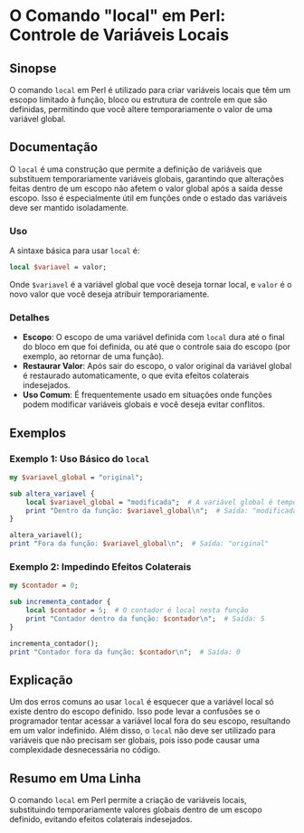 <!--
Meta Description: # O Comando "local" em Perl: Controle de Variáveis Locais ## Sinopse O comando `local` em Perl é utilizado para criar variáveis locais que têm um esco...
Meta Keywords: local, que, escopo, variáveis, valor
-->

# O Comando "local" em Perl: Controle de Variáveis Locais

## Sinopse
O comando `local` em Perl é utilizado para criar variáveis locais que têm um escopo limitado à função, bloco ou estrutura de controle em que são definidas, permitindo que você altere temporariamente o valor de uma variável global.

## Documentação
O `local` é uma construção que permite a definição de variáveis que substituem temporariamente variáveis globais, garantindo que alterações feitas dentro de um escopo não afetem o valor global após a saída desse escopo. Isso é especialmente útil em funções onde o estado das variáveis deve ser mantido isoladamente.

### Uso
A sintaxe básica para usar `local` é:

```perl
local $variavel = valor;
```

Onde `$variavel` é a variável global que você deseja tornar local, e `valor` é o novo valor que você deseja atribuir temporariamente.

### Detalhes
- **Escopo**: O escopo de uma variável definida com `local` dura até o final do bloco em que foi definida, ou até que o controle saia do escopo (por exemplo, ao retornar de uma função).
- **Restaurar Valor**: Após sair do escopo, o valor original da variável global é restaurado automaticamente, o que evita efeitos colaterais indesejados.
- **Uso Comum**: É frequentemente usado em situações onde funções podem modificar variáveis globais e você deseja evitar conflitos.

## Exemplos
### Exemplo 1: Uso Básico do `local`
```perl
my $variavel_global = "original";

sub altera_variavel {
    local $variavel_global = "modificada";  # A variável global é temporariamente alterada
    print "Dentro da função: $variavel_global\n";  # Saída: "modificada"
}

altera_variavel();
print "Fora da função: $variavel_global\n";  # Saída: "original"
```

### Exemplo 2: Impedindo Efeitos Colaterais
```perl
my $contador = 0;

sub incrementa_contador {
    local $contador = 5;  # O contador é local nesta função
    print "Contador dentro da função: $contador\n";  # Saída: 5
}

incrementa_contador();
print "Contador fora da função: $contador\n";  # Saída: 0
```

## Explicação
Um dos erros comuns ao usar `local` é esquecer que a variável local só existe dentro do escopo definido. Isso pode levar a confusões se o programador tentar acessar a variável local fora do seu escopo, resultando em um valor indefinido. Além disso, o `local` não deve ser utilizado para variáveis que não precisam ser globais, pois isso pode causar uma complexidade desnecessária no código.

## Resumo em Uma Linha
O comando `local` em Perl permite a criação de variáveis locais, substituindo temporariamente valores globais dentro de um escopo definido, evitando efeitos colaterais indesejados.